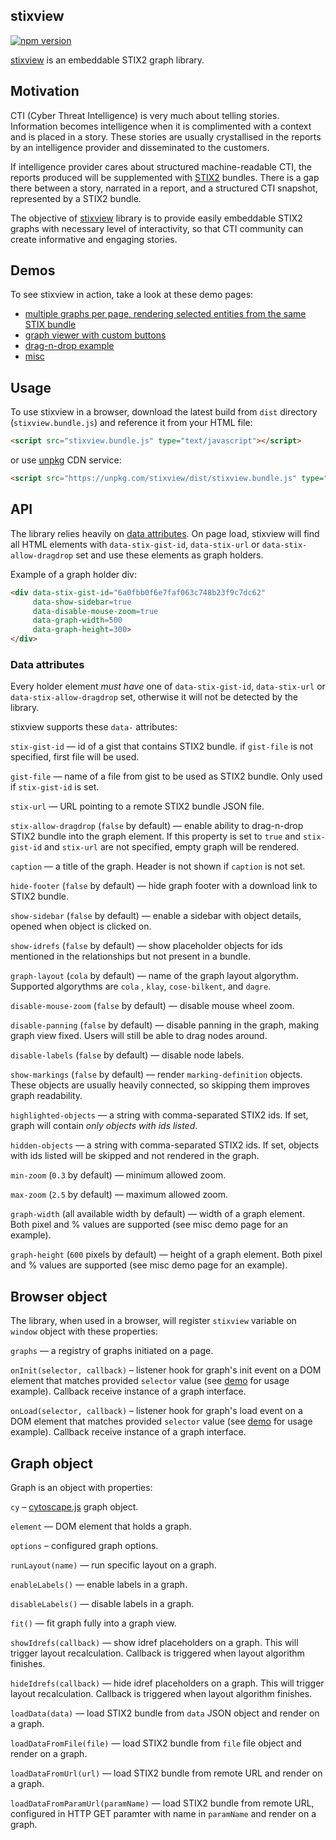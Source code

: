 ## stixview

[![npm version](https://badge.fury.io/js/stixview.svg)](https://badge.fury.io/js/stixview)

[stixview](https://github.com/traut/stixview) is an embeddable STIX2 graph library.


## Motivation

CTI (Cyber Threat Intelligence) is very much about telling stories. Information becomes intelligence when it is complimented with a context and is placed in a story. These stories are usually crystallised in the reports by an intelligence provider and disseminated to the customers.

If intelligence provider cares about structured machine-readable CTI, the reports produced will be supplemented with [STIX2](https://oasis-open.github.io/cti-documentation/) bundles. There is a gap there between a story, narrated in a report, and a structured CTI snapshot, represented by a STIX2 bundle.

The objective of [stixview](https://github.com/traut/stixview) library is to provide easily embeddable STIX2 graphs with necessary level of interactivity, so that CTI community can create informative and engaging stories.


## Demos

To see stixview in action, take a look at these demo pages:
* [multiple graphs per page, rendering selected entities from the same STIX bundle](https://traut.github.io/stixview/dist/demos/story.html)
* [graph viewer with custom buttons](https://traut.github.io/stixview/dist/demos/viewer.html)
* [drag-n-drop example](https://traut.github.io/stixview/dist/demos/drag-n-drop.html)
* [misc](https://traut.github.io/stixview/dist/demos/misc.html)


## Usage

To use stixview in a browser, download the latest build from `dist` directory (`stixview.bundle.js`) and reference it from your HTML file:

```html
<script src="stixview.bundle.js" type="text/javascript"></script>
```

or use [unpkg](https://unpkg.com) CDN service:

```html
<script src="https://unpkg.com/stixview/dist/stixview.bundle.js" type="text/javascript"></script>
```


## API

The library relies heavily on [data attributes](https://developer.mozilla.org/en-US/docs/Learn/HTML/Howto/Use_data_attributes).
On page load, stixview will find all HTML elements with `data-stix-gist-id`, `data-stix-url` or `data-stix-allow-dragdrop` set and use these elements as graph holders.

Example of a graph holder div:
```html
<div data-stix-gist-id="6a0fbb0f6e7faf063c748b23f9c7dc62"
     data-show-sidebar=true
     data-disable-mouse-zoom=true
     data-graph-width=500
     data-graph-height=300>
</div>
```

### Data attributes

Every holder element _must have_ one of `data-stix-gist-id`, `data-stix-url` or `data-stix-allow-dragdrop` set, otherwise it will not be detected by the library.

stixview supports these `data-` attributes:

`stix-gist-id` — id of a gist that contains STIX2 bundle. if `gist-file` is not specified, first file will be used.

`gist-file` — name of a file from gist to be used as STIX2 bundle. Only used if `stix-gist-id` is set.

`stix-url` — URL pointing to a remote STIX2 bundle JSON file.

`stix-allow-dragdrop` (`false` by default) — enable ability to drag-n-drop STIX2 bundle into the graph element. If this property is set to `true` and `stix-gist-id` and `stix-url` are not specified, empty graph will be rendered.

`caption` — a title of the graph. Header is not shown if `caption` is not set.

`hide-footer` (`false` by default) — hide graph footer with a download link to STIX2 bundle.

`show-sidebar` (`false` by default) — enable a sidebar with object details, opened when object is clicked on.

`show-idrefs` (`false` by default) — show placeholder objects for ids mentioned in the relationships but not present in a bundle.

`graph-layout` (`cola` by default) — name of the graph layout algorythm. Supported algorythms are `cola` , `klay`, `cose-bilkent`, and `dagre`.

`disable-mouse-zoom` (`false` by default) — disable mouse wheel zoom.

`disable-panning` (`false` by default) — disable panning in the graph, making graph view fixed. Users will still be able to drag nodes around.

`disable-labels` (`false` by default) — disable node labels.

`show-markings` (`false` by default) — render `marking-definition` objects. These objects are usually heavily connected, so skipping them improves graph readability.

`highlighted-objects` — a string with comma-separated STIX2 ids. If set, graph will contain _only objects with ids listed_.

`hidden-objects` — a string with comma-separated STIX2 ids. If set, objects with ids listed will be skipped and not rendered in the graph.

`min-zoom` (`0.3` by default) — minimum allowed zoom.

`max-zoom` (`2.5` by default) — maximum allowed zoom.

`graph-width` (all available width by default) — width of a graph element. Both pixel and % values are supported (see misc demo page for an example).

`graph-height` (`600` pixels by default) — height of a graph element. Both pixel and % values are supported (see misc demo page for an example).


## Browser object

The library, when used in a browser, will register `stixview` variable on `window` object with these properties:

`graphs` — a registry of graphs initiated on a page.

`onInit(selector, callback)` – listener hook for graph's init event on a DOM element that matches provided `selector` value (see [demo](https://traut.github.io/stixview/dist/demos/viewer.html) for usage example). Callback receive instance of a graph interface.

`onLoad(selector, callback)` – listener hook for graph's load event on a DOM element that matches provided `selector` value (see [demo](https://traut.github.io/stixview/dist/demos/viewer.html) for usage example). Callback receive instance of a graph interface.


## Graph object

Graph is an object with properties:

`cy` – [cytoscape.js](http://js.cytoscape.org) graph object.

`element` — DOM element that holds a graph.

`options` – configured graph options.

`runLayout(name)` — run specific layout on a graph.

`enableLabels()` — enable labels in a graph.

`disableLabels()` — disable labels in a graph.

`fit()` — fit graph fully into a graph view.

`showIdrefs(callback)` — show idref placeholders on a graph. This will trigger layout recalculation. Callback is triggered when layout algorithm finishes.

`hideIdrefs(callback)` — hide idref placeholders on a graph. This will trigger layout recalculation. Callback is triggered when layout algorithm finishes.

`loadData(data)` — load STIX2 bundle from `data` JSON object and render on a graph.

`loadDataFromFile(file)` — load STIX2 bundle from `file` file object and render on a graph.

`loadDataFromUrl(url)` — load STIX2 bundle from remote URL and render on a graph.

`loadDataFromParamUrl(paramName)` — load STIX2 bundle from remote URL, configured in HTTP GET paramter with name in `paramName` and render on a graph.
